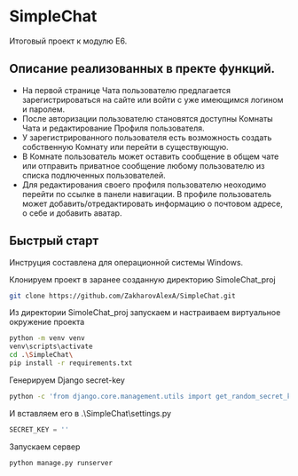 # SimpleChat
Итоговый проект к модулю E6.

<H2>Описание реализованных в пректе функций.</H2> 

- На первой странице Чата пользователю предлагается зарегистрироваться на сайте или войти с уже имеющимся логином и паролем.<br>
- После авторизации пользователю становятся доступны Комнаты Чата и редактирование Профиля пользователя.<br>
- У зарегистрированного пользователя есть возможность создать собственную Комнату или перейти в существующую.<br>
- В Комнате пользователь может оставить сообщение в общем чате или отправить приватное сообщение любому пользователю из списка подлюченных пользователей.<br>
- Для редактирования своего профиля пользователю неоходимо перейти по ссылке в панели навигации. В профиле пользователь может добавить/отредактировать информацию о почтовом адресе, о себе и добавить аватар.<br>

<H2>Быстрый старт</H2>

Инструция составлена для операционной системы Windows.<br>

Клонируем проект в заранее созданную директорию SimoleChat_proj
```bash
git clone https://github.com/ZakharovAlexA/SimpleChat.git
```

Из директории SimoleChat_proj запускаем и настраиваем виртуальное окружение проекта
```bash
python -m venv venv
venv\scripts\activate
cd .\SimpleChat\ 
pip install -r requirements.txt
```

Генерируем Django secret-key
```bash
python -c 'from django.core.management.utils import get_random_secret_key; print(get_random_secret_key())'
```
И вставляем его в .\SimpleChat\settings.py
```python
SECRET_KEY = ''
```
Запускаем сервер
```bash
python manage.py runserver
```
